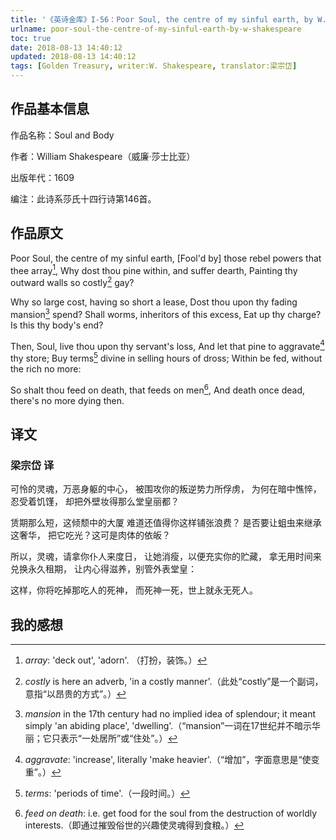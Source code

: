 ```yaml
---
title: '《英诗金库》I-56：Poor Soul, the centre of my sinful earth, by W. Shakespeare'
urlname: poor-soul-the-centre-of-my-sinful-earth-by-w-shakespeare
toc: true
date: 2018-08-13 14:40:12
updated: 2018-08-13 14:40:12
tags: [Golden Treasury, writer:W. Shakespeare, translator:梁宗岱]
---
```


## 作品基本信息

作品名称：Soul and Body

作者：William Shakespeare（威廉·莎士比亚）

出版年代：1609

编注：此诗系莎氏十四行诗第146首。

## 作品原文

Poor Soul, the centre of my sinful earth,
\[Fool'd by\] those rebel powers that thee array[^1],
Why dost thou pine within, and suffer dearth,
Painting thy outward walls so costly[^2] gay?

[^1]: *array*: 'deck out', 'adorn'. （打扮，装饰。）

[^2]: *costly* is here an adverb, 'in a costly manner'.（此处“costly”是一个副词，意指“以昂贵的方式”。）

Why so large cost, having so short a lease,
Dost thou upon thy fading mansion[^3] spend?
Shall worms, inheritors of this excess,
Eat up thy charge? Is this thy body's end?

[^3]: *mansion* in the 17th century had no implied idea of splendour; it meant simply 'an abiding place', 'dwelling'.（“mansion”一词在17世纪并不暗示华丽；它只表示“一处居所”或“住处”。）

Then, Soul, live thou upon thy servant's loss,
And let that pine to aggravate[^4] thy store;
Buy terms[^5] divine in selling hours of dross;
Within be fed, without the rich no more:

[^4]: *aggravate*: 'increase', literally 'make heavier'.（“增加”，字面意思是“使变重”。）

[^5]: *terms*: 'periods of time'.（一段时间。）

So shalt thou feed on death, that feeds on men[^6],
And death once dead, there's no more dying then.

[^6]: *feed on death*: i.e. get food for the soul from the destruction of worldly interests.（即通过摧毁俗世的兴趣使灵魂得到食粮。）

## 译文

### 梁宗岱 译

可怜的灵魂，万恶身躯的中心，
被围攻你的叛逆势力所俘虏，
为何在暗中憔悴，忍受着饥馑，
却把外壁妆得那么堂皇丽都？

赁期那么短，这倾颓中的大厦
难道还值得你这样铺张浪费？
是否要让蛆虫来继承这奢华，
把它吃光？这可是肉体的依皈？

所以，灵魂，请拿你仆人来度日，
让她消瘦，以便充实你的贮藏，
拿无用时间来兑换永久租期，
让内心得滋养，别管外表堂皇：

这样，你将吃掉那吃人的死神，
而死神一死，世上就永无死人。

## 我的感想
